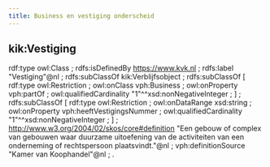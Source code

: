 ```yaml
---
title: Business en vestiging onderscheid
---
```


## kik:Vestiging
  rdf:type owl:Class ;
  rdfs:isDefinedBy <https://www.kvk.nl> ;
  rdfs:label "Vestiging"@nl ;
  rdfs:subClassOf kik:Verblijfsobject ;
  rdfs:subClassOf [
      rdf:type owl:Restriction ;
      owl:onClass vph:Business ;
      owl:onProperty vph:partOf ;
      owl:qualifiedCardinality "1"^^xsd:nonNegativeInteger ;
    ] ;
  rdfs:subClassOf [
      rdf:type owl:Restriction ;
      owl:onDataRange xsd:string ;
      owl:onProperty vph:heeftVestigingsNummer ;
      owl:qualifiedCardinality "1"^^xsd:nonNegativeInteger ;
    ] ;
  <http://www.w3.org/2004/02/skos/core#definition> "Een gebouw of complex van gebouwen waar duurzame uitoefening van de activiteiten van een onderneming of rechtspersoon plaatsvindt."@nl ;
  vph:definitionSource "Kamer van Koophandel"@nl ;
.
